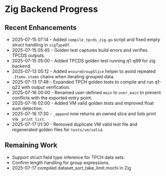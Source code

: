 # Zig Backend Progress

## Recent Enhancements
- 2025-07-15 07:14 - Added `compile_tpcds_zig.go` script and fixed empty struct handling in `zigTypeOf`.
- 2025-07-15 05:45 - Golden test captures build errors and verifies TPCDS outputs.
- 2025-07-15 05:00 - Added TPCDS golden test running q1-q99 for zig backend.
- 2025-07-13 05:12 - Added `ensureGroupSlice` helper to avoid repeated `.Items.items` chains when iterating grouped data.
- 2025-07-13 17:48 - Expanded TPCH golden tests to compile and run q1-q22 with output verification.
- 2025-07-16 00:00 - Renamed user-defined `main` to `user_main` to prevent conflicts with the exported entry point.
- 2025-07-16 02:00 - Added VM valid golden tests and improved float sum detection.
- 2025-07-16 17:30 - `_append` now returns an owned slice and lists print via `_print_list`.
- 2025-07-17 01:30 - Removed duplicate VM valid test file and regenerated golden files for `tests/vm/valid`.

## Remaining Work
- Support struct field type inference for TPCH data sets.
- Confirm length handling for group expressions.
- 2025-07-17 compiled dataset_sort_take_limit.mochi in Zig
